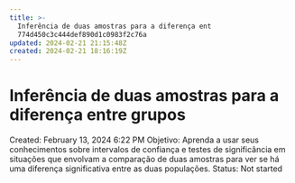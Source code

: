 ```yaml
---
title: >-
  Inferência de duas amostras para a diferença ent
  774d450c3c444def890d1c0983f2c76a
updated: 2024-02-21 21:15:48Z
created: 2024-02-21 18:16:19Z
---
```


# Inferência de duas amostras para a diferença entre grupos

Created: February 13, 2024 6:22 PM
Objetivo: Aprenda a usar seus conhecimentos sobre intervalos de confiança e testes de significância em situações que envolvam a comparação de duas amostras para ver se há uma diferença significativa entre as duas populações.
Status: Not started